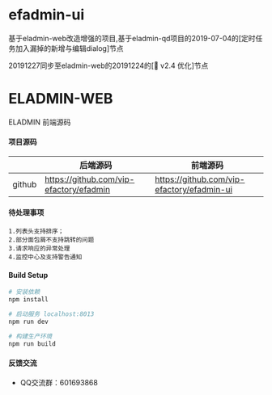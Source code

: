 # efadmin-ui
基于eladmin-web改造增强的项目,基于eladmin-qd项目的2019-07-04的[定时任务加入漏掉的新增与编辑dialog]节点

20191227同步至eladmin-web的20191224的[:bookmark: v2.4 优化]节点

# ELADMIN-WEB

ELADMIN 前端源码

#### 项目源码

|     |   后端源码  |   前端源码  |
|---  |--- | --- |
|  github   |  https://github.com/vip-efactory/efadmin   |  https://github.com/vip-efactory/efadmin-ui   |

#### 待处理事项
```
1.列表头支持排序；
2.部分面包屑不支持跳转的问题
3.请求响应的异常处理
4.监控中心及支持警告通知
```

#### Build Setup
``` bash
# 安装依赖
npm install

# 启动服务 localhost:8013
npm run dev

# 构建生产环境
npm run build
```

#### 反馈交流

- QQ交流群：601693868


